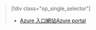 > [!div class="op_single_selector"]
> * [<span data-ttu-id="b988f-101">Azure 入口網站</span><span class="sxs-lookup"><span data-stu-id="b988f-101">Azure portal</span></span>](../articles/storage/common/storage-monitoring-diagnosing-troubleshooting.md)
> 
> 

